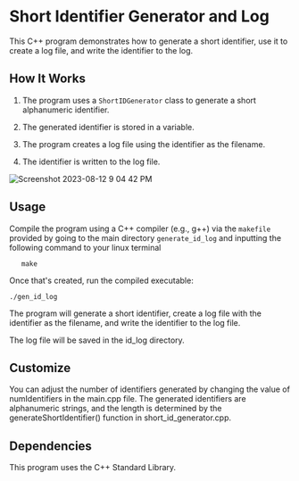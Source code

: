 # Short Identifier Generator and Log

This C++ program demonstrates how to generate a short identifier, use it to create a log file, and write the identifier to the log.

## How It Works

1. The program uses a `ShortIDGenerator` class to generate a short alphanumeric identifier.

2. The generated identifier is stored in a variable.

3. The program creates a log file using the identifier as the filename.

4. The identifier is written to the log file.


![Screenshot 2023-08-12 9 04 42 PM](https://github.com/daank-c/some_c/assets/102710924/caf15a50-8233-42c1-8723-66c6632c4031)


## Usage

Compile the program using a C++ compiler (e.g., g++) via the `makefile` provided by going to the main directory `generate_id_log` and inputting the following command to your linux terminal

```
   make
```

Once that's created, run the compiled executable:

```
./gen_id_log
```

The program will generate a short identifier, create a log file with the identifier as the filename, and write the identifier to the log file.

The log file will be saved in the id_log directory.

## Customize
You can adjust the number of identifiers generated by changing the value of numIdentifiers in the main.cpp file. The generated identifiers are alphanumeric strings, and the length is determined by the generateShortIdentifier() function in short_id_generator.cpp.

## Dependencies
This program uses the C++ Standard Library.
